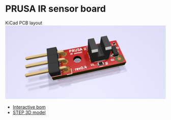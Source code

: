 # PRUSA IR sensor board

KiCad PCB layout
![PCB](rev.04/IR-endstop-04.png)

* [Interactive bom](http://htmlpreview.github.io/?https://github.com/prusa3d/MKxS-IR-sensor/blob/master/rev.04/IR-endstop-04-ibom.html)
* [STEP 3D model](rev.04/IR-sensor-04.step)

